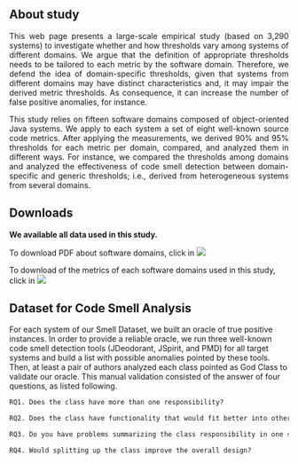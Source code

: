 ## About study

<p align="justify">This web page presents a large-scale empirical study (based on 3,290 systems) to investigate whether and how thresholds vary among systems of different domains. We argue that the definition of appropriate thresholds needs to be tailored to each metric by the software domain. Therefore, we defend the idea of domain-specific thresholds, given that systems from different domains may have distinct characteristics and, it may impair the derived metric thresholds. As consequence, it can increase the number of false positive anomalies, for instance.</p> 


<p align="justify">This study relies on fifteen software domains composed of object-oriented Java systems. We apply to each system a set of eight well-known source code metrics. After applying the measurements, we derived 90% and 95% thresholds for each metric per domain, compared, and analyzed them in different ways. For instance, we compared the thresholds among domains and analyzed the effectiveness of code smell detection between domain-specific and generic thresholds; i.e., derived from heterogeneous systems from several domains. </p>

## Downloads

**We available all data used in this study.**

To download PDF about software domains, click in <a href="https://github.com/saner2018/eds/raw/master/Oracle.pdf" download="Download"><img src="https://cdn2.iconfinder.com/data/icons/snipicons/5000/download-alt-48.png" /></a>

To download of the metrics of each  software domains used in this study, click in <a href="https://github.com/saner2018/eds/tree/master/Metrics" download="Download"><img src="https://cdn2.iconfinder.com/data/icons/snipicons/5000/download-alt-48.png" /></a>

## Dataset for Code Smell Analysis

For each system of our Smell Dataset, we built an oracle of true positive instances. In order to provide a reliable oracle, we run three well-known code smell detection tools (JDeodorant, JSpirit, and PMD) for all target systems and build a list with possible anomalies pointed by these tools. Then, at least a pair of authors analyzed each class pointed as God Class to validate our oracle. This manual validation consisted of the answer of four questions, as listed following.

```markdown
RQ1. Does the class have more than one responsibility?

RQ2. Does the class have functionality that would fit better into other classes?

RQ3. Do you have problems summarizing the class responsibility in one sentence?

RQ4. Would splitting up the class improve the overall design?
```
